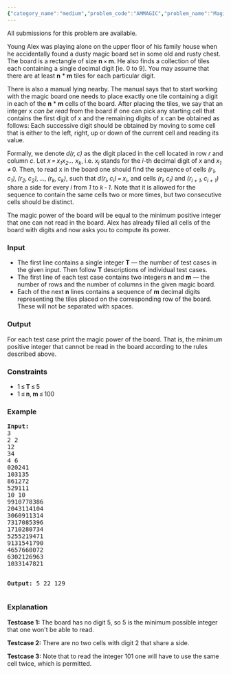 ```yaml
---
{"category_name":"medium","problem_code":"AMMAGIC","problem_name":"Magic Board","languages_supported":{"0":"C","1":"CPP14","2":"JAVA","3":"PYTH","4":"PYTH 3.5"},"max_timelimit":6,"source_sizelimit":50000,"problem_author":"balajiganapath","problem_tester":null,"date_added":"21-12-2017","tags":{"0":"balajiganapath"},"time":{"view_start_date":1517693400,"submit_start_date":1517693400,"visible_start_date":1517693400,"end_date":1735669800},"is_direct_submittable":false,"layout":"problem"}
---
```

<span class="solution-visible-txt">All submissions for this problem are available.</span><p>Young Alex was playing alone on the upper floor of his family house when he accidentally found a dusty magic board set in some old and rusty chest. The board is a rectangle of size <b>n</b> × <b>m</b>. He also finds a collection of tiles each containing a single decimal digit [ie. 0 to 9]. You may assume that there are at least <b>n</b> * <b>m</b> tiles for each particular digit.
</p>

<p>There is also a manual lying nearby. The manual says that to start working with the magic board one needs to place exactly one tile containing a digit in each of the <b>n</b> * <b>m</b> cells of the board. After placing the tiles, we say that an integer x <i>can be read</i> from the board if one can pick any starting cell that contains the first digit of x and the remaining digits of x can be obtained as follows: Each successive digit should be obtained by moving to some cell that is either to the left, right, up or down of the current cell and reading its value. 
</p>

<p>
Formally, we denote <i>d(r, c)</i> as the digit placed in the cell located in row <i>r</i> and column <i>c</i>. Let <i>x = x<sub>1</sub>x<sub>2</sub>... x<sub>k</sub></i>, i.e. <i>x<sub>i</sub></i> stands for the <i>i</i>-th decimal digit of <i>x</i> and <i>x<sub>1</sub></i> ≠ 0. Then, to read x in the board one should find the sequence of cells <i>(r<sub>1</sub>, c<sub>1</sub>), (r<sub>2</sub>, c<sub>2</sub>), ..., (r<sub>k</sub>, c<sub>k</sub>)</i>, such that <i>d(r<sub>i</sub>, c<sub>i</sub>) = x<sub>i</sub></i>, and cells <i>(r<sub>i</sub>, c<sub>i</sub>)</i> and <i>(r<sub>i + 1</sub>, c<sub>i + 1</sub>)</i> share a side for every <i>i</i> from <i>1</i> to <i>k - 1</i>. Note that it is allowed for the sequence to contain the same cells two or more times, but two consecutive cells should be distinct.
</p>

<p>
The magic power of the board will be equal to the minimum positive integer that one can not read in the board. Alex has already filled all cells of the board with digits and now asks you to compute its power.
</p>

<h3>Input</h3>
<ul>
	<li>The first line contains a single integer <b>T</b> — the number of test cases in the given input. Then follow <b>T</b> descriptions of individual test cases.</li>
	<li>The first line of each test case contains two integers <b>n</b> and <b>m</b> — the number of rows and the number of columns in the given magic board.</li>
	<li>Each of the next <b>n</b> lines contains a sequence of <b>m</b> decimal digits representing the tiles placed on the corresponding row of the board. These will not be separated with spaces.</li>
</ul>


<h3>Output</h3>
<p>For each test case print the magic power of the board. That is, the minimum positive integer that cannot be read in the board according to the rules described above.</p>


<h3>Constraints</h3>
<ul>
	<li>1 ≤ <b>T</b> ≤ 5</li>
	<li>1 ≤ <b>n</b>, <b>m</b> ≤ 100</li>
</ul>

<h3>Example</h3>
<pre>
<b>Input:</b>
3
2 2
12
34
4 6
020241
103135
861272
529111
10 10
9910778386
2043114104
3060911314
7317085396
1710280734
5255219471
9131541790
4657660072
6302126963
1033147821

<b>Output:</b>
5
22
129
</pre>

<h3>Explanation</h3>
<p><b>Testcase 1:</b> The board has no digit 5, so 5 is the minimum possible integer that one won't be able to read. </p>
<p><b>Testcase 2:</b> There are no two cells with digit 2 that share a side.</p>
<p><b>Testcase 3:</b> Note that to read the integer 101 one will have to use the same cell twice, which is permitted.</p>